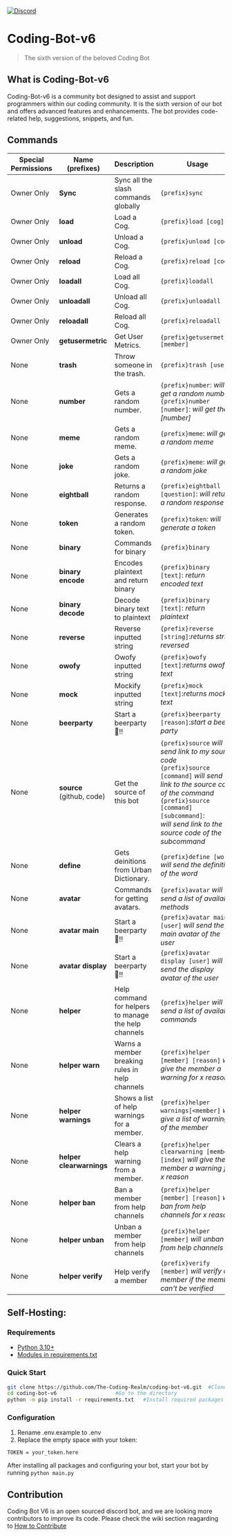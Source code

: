 <a href="https://discord.gg/8rxZVWdcze">
    <img src="https://img.shields.io/discord/681882711945641997?color=7289DA&label=Join our server&logo=discord&style=for-the-badge" alt="Discord">
</a>

# Coding-Bot-v6

> The sixth version of the beloved Coding Bot

## What is Coding-Bot-v6

Coding-Bot-v6 is a community bot designed to assist and support programmers within our coding community. It is the sixth version of our bot and offers advanced features and enhancements. The bot provides code-related help, suggestions, snippets, and fun.


## Commands

| Special Permissions | Name (prefixes) | Description | Usage |
| --------- | --------- | --------- | --------- |
| Owner Only | **Sync** | Sync all the slash commands globally | `{prefix}sync`
| Owner Only | **load** | Load a Cog. | `{prefix}load [cog]` |
| Owner Only | **unload** | Unload a Cog. | `{prefix}unload [cog]` |
| Owner Only | **reload** | Reload a Cog. | `{prefix}reload [cog]` |
| Owner Only | **loadall** | Load all Cog. | `{prefix}loadall` |
| Owner Only | **unloadall** | Unload all Cog. | `{prefix}unloadall` |
| Owner Only | **reloadall** | Reload all Cog. | `{prefix}reloadall` |
| Owner Only | **getusermetric** | Get User Metrics. | `{prefix}getusermetric [member]` |
| None | **trash** | Throw someone in the trash. | `{prefix}trash [user]` |
| None | **number** | Gets a random number. | `{prefix}number`: *will get a random number* <br> `{prefix}number [number]`: *will get the [number]*
| None | **meme** | Gets a random meme. | `{prefix}meme`: *will get a random meme* |
| None | **joke** | Gets a random joke. | `{prefix}meme`: *will get a random joke* |
| None | **eightball** | Returns a random response. | `{prefix}eightball [question]`: *will return a random response* |
| None | **token** | Generates a random token. | `{prefix}token`: *will generate a token* |
| None | **binary** | Commands for binary | `{prefix}binary` |
| None | **binary encode** | Encodes plaintext and return binary | `{prefix}binary [text]`: *return encoded text* |
| None | **binary decode** | Decode binary text to plaintext | `{prefix}binary [text]`: *return plaintext* |
| None | **reverse** | Reverse inputted string | `{prefix}reverse [string]`:*returns string reversed* | 
| None | **owofy** | Owofy inputted string | `{prefix}owofy [text]`:*returns owofy text* |
| None | **mock** | Mockify inputted string | `{prefix}mock [text]`:*returns mocked text* |
| None | **beerparty** | Start a beerparty 🍻!! | `{prefix}beerparty [reason]`:*start a beer party* |
| None | **source** (github, code) | Get the source of this bot | `{prefix}source` *will send link to my source code* <br > `{prefix}source [command]` *will send link to the source code of the command* <br> `{prefix}source [command] [subcommand]`: <br> *will send link to the source code of the subcommand*
| None | **define** | Gets deinitions from Urban Dictionary. | `{prefix}define [word]` *will send the definition of the word* |
| None | **avatar** | Commands for getting avatars. | `{prefix}avatar` *will send a list of available methods* |
| None | **avatar main** | Start a beerparty 🍻!! | `{prefix}avatar main [user]` *will send the main avatar of the user* |
| None | **avatar display** | Start a beerparty 🍻!! | `{prefix}avatar display [user]` *will send the display avatar of the user* |
| None | **helper** | Help command for helpers to manage the help channels | `{prefix}helper` *will send a list of available commands* |
| None | **helper warn** | Warns a member breaking rules in help channels | `{prefix}helper [member] [reason]` *will give the member a warning for x reason* |
| None | **helper warnings** | Shows a list of help warnings for a member. | `{prefix}helper warnings[<member]` *will give a list of warnings of the member* |
| None | **helper clearwarnings** | Clears a help warning from a member. | `{prefix}helper clearwarning [member] [index]` *will give the member a warning for x reason* |
| None | **helper ban** | Ban a member from help channels | `{prefix}helper [member] [reason]` *will ban from help channels for x reason* |
| None | **helper unban** | Unban a member from help channels | `{prefix}helper [member]` *will unban from help channels* |
| None | **helper verify** | Help verify a member | `{prefix}verify [member]` *will verify a member if the member can't be verified* |







## Self-Hosting: 
### Requirements
* [Python 3.10+](https://www.python.org/downloads/)
* [Modules in requirements.txt](https://github.com/The-Coding-Realm/coding-bot-v6/blob/master/requirements.txt)

### Quick Start
```sh
git clone https://github.com/The-Coding-Realm/coding-bot-v6.git  #Clone the repository
cd coding-bot-v6                   #Go to the directory
python -m pip install -r requirements.txt   #Install required packages
```

### Configuration
1. Rename .env.example to .env
2. Replace the empty space with your token:
```
TOKEN = your_token.here
```


After installing all packages and configuring your bot, start your bot by running `python main.py`


## Contribution
Coding Bot V6 is an open sourced discord bot, and we are looking more contributors to improve its code. Please check the wiki section reagarding to [How to Contribute](https://github.com/The-Coding-Realm/coding-bot-v6/wiki/How-To-Contribute)
